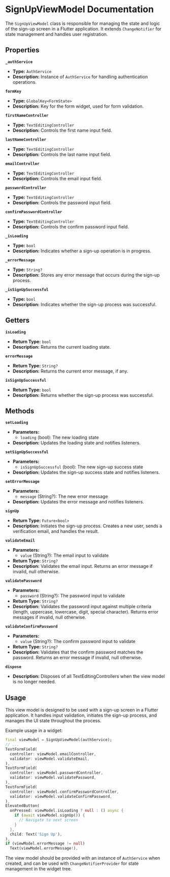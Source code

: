 # SignUpViewModel Documentation

The `SignUpViewModel` class is responsible for managing the state and logic of the sign-up screen in a Flutter application. It extends `ChangeNotifier` for state management and handles user registration.

## Properties

**`_authService`**
- **Type:** `AuthService`
- **Description:** Instance of `AuthService` for handling authentication operations.

**`formKey`**
- **Type:** `GlobalKey<FormState>`
- **Description:** Key for the form widget, used for form validation.

**`firstNameController`**
- **Type:** `TextEditingController`
- **Description:** Controls the first name input field.

**`lastNameController`**
- **Type:** `TextEditingController`
- **Description:** Controls the last name input field.

**`emailController`**
- **Type:** `TextEditingController`
- **Description:** Controls the email input field.

**`passwordController`**
- **Type:** `TextEditingController`
- **Description:** Controls the password input field.

**`confirmPasswordController`**
- **Type:** `TextEditingController`
- **Description:** Controls the confirm password input field.

**`_isLoading`**
- **Type:** `bool`
- **Description:** Indicates whether a sign-up operation is in progress.

**`_errorMessage`**
- **Type:** `String?`
- **Description:** Stores any error message that occurs during the sign-up process.

**`_isSignUpSuccessful`**
- **Type:** `bool`
- **Description:** Indicates whether the sign-up process was successful.

## Getters

**`isLoading`**
- **Return Type:** `bool`
- **Description:** Returns the current loading state.

**`errorMessage`**
- **Return Type:** `String?`
- **Description:** Returns the current error message, if any.

**`isSignUpSuccessful`**
- **Return Type:** `bool`
- **Description:** Returns whether the sign-up process was successful.

## Methods

**`setLoading`**
- **Parameters:**
  - `loading` (bool): The new loading state
- **Description:** Updates the loading state and notifies listeners.

**`setSignUpSuccessful`**
- **Parameters:**
  - `isSignUpSuccessful` (bool): The new sign-up success state
- **Description:** Updates the sign-up success state and notifies listeners.

**`setErrorMessage`**
- **Parameters:**
  - `message` (String?): The new error message
- **Description:** Updates the error message and notifies listeners.

**`signUp`**
- **Return Type:** `Future<bool>`
- **Description:** Initiates the sign-up process. Creates a new user, sends a verification email, and handles the result.

**`validateEmail`**
- **Parameters:**
  - `value` (String?): The email input to validate
- **Return Type:** `String?`
- **Description:** Validates the email input. Returns an error message if invalid, null otherwise.

**`validatePassword`**
- **Parameters:**
  - `password` (String?): The password input to validate
- **Return Type:** `String?`
- **Description:** Validates the password input against multiple criteria (length, uppercase, lowercase, digit, special character). Returns error messages if invalid, null otherwise.

**`validateConfirmPassword`**
- **Parameters:**
  - `value` (String?): The confirm password input to validate
- **Return Type:** `String?`
- **Description:** Validates that the confirm password matches the password. Returns an error message if invalid, null otherwise.

**`dispose`**
- **Description:** Disposes of all TextEditingControllers when the view model is no longer needed.

## Usage

This view model is designed to be used with a sign-up screen in a Flutter application. It handles input validation, initiates the sign-up process, and manages the UI state throughout the process.

Example usage in a widget:

```dart
final viewModel = SignUpViewModel(authService);
// ...
TextFormField(
  controller: viewModel.emailController,
  validator: viewModel.validateEmail,
),
TextFormField(
  controller: viewModel.passwordController,
  validator: viewModel.validatePassword,
),
TextFormField(
  controller: viewModel.confirmPasswordController,
  validator: viewModel.validateConfirmPassword,
),
ElevatedButton(
  onPressed: viewModel.isLoading ? null : () async {
    if (await viewModel.signUp()) {
      // Navigate to next screen
    }
  },
  child: Text('Sign Up'),
),
if (viewModel.errorMessage != null)
  Text(viewModel.errorMessage!),
```

The view model should be provided with an instance of `AuthService` when created, and can be used with `ChangeNotifierProvider` for state management in the widget tree.